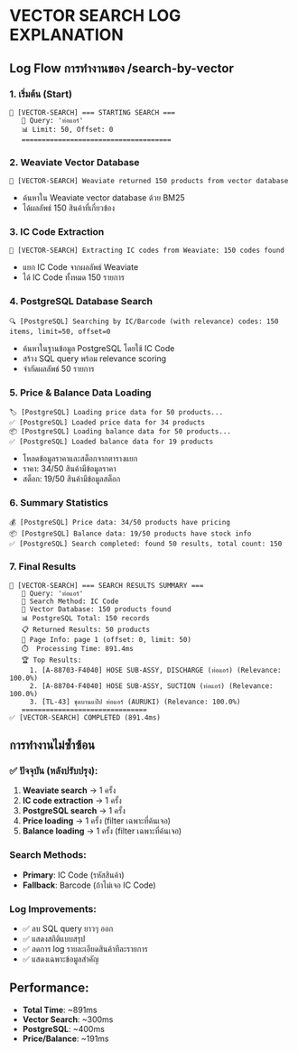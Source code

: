 # VECTOR SEARCH LOG EXPLANATION

## Log Flow การทำงานของ /search-by-vector

### 1. เริ่มต้น (Start)
```
🚀 [VECTOR-SEARCH] === STARTING SEARCH ===
   📝 Query: 'ท่อแอร์'
   📊 Limit: 50, Offset: 0
   =====================================
```

### 2. Weaviate Vector Database
```
🎲 [VECTOR-SEARCH] Weaviate returned 150 products from vector database
```
- ค้นหาใน Weaviate vector database ด้วย BM25
- ได้ผลลัพธ์ 150 สินค้าที่เกี่ยวข้อง

### 3. IC Code Extraction
```
🎯 [VECTOR-SEARCH] Extracting IC codes from Weaviate: 150 codes found
```
- แยก IC Code จากผลลัพธ์ Weaviate
- ได้ IC Code ทั้งหมด 150 รายการ

### 4. PostgreSQL Database Search
```
🔍 [PostgreSQL] Searching by IC/Barcode (with relevance) codes: 150 items, limit=50, offset=0
```
- ค้นหาในฐานข้อมูล PostgreSQL โดยใช้ IC Code
- สร้าง SQL query พร้อม relevance scoring
- จำกัดผลลัพธ์ 50 รายการ

### 5. Price & Balance Data Loading
```
🏷️ [PostgreSQL] Loading price data for 50 products...
✅ [PostgreSQL] Loaded price data for 34 products
📦 [PostgreSQL] Loading balance data for 50 products...  
✅ [PostgreSQL] Loaded balance data for 19 products
```
- โหลดข้อมูลราคาและสต็อกจากตารางแยก
- ราคา: 34/50 สินค้ามีข้อมูลราคา
- สต็อก: 19/50 สินค้ามีข้อมูลสต็อก

### 6. Summary Statistics
```
💰 [PostgreSQL] Price data: 34/50 products have pricing
📦 [PostgreSQL] Balance data: 19/50 products have stock info
✅ [PostgreSQL] Search completed: found 50 results, total count: 150
```

### 7. Final Results
```
🎯 [VECTOR-SEARCH] === SEARCH RESULTS SUMMARY ===
   📝 Query: 'ท่อแอร์'
   🔗 Search Method: IC Code
   🎲 Vector Database: 150 products found
   📊 PostgreSQL Total: 150 records
   📋 Returned Results: 50 products
   📄 Page Info: page 1 (offset: 0, limit: 50)
   ⏱️  Processing Time: 891.4ms
   🏆 Top Results:
     1. [A-88703-F4040] HOSE SUB-ASSY, DISCHARGE (ท่อแอร์) (Relevance: 100.0%)
     2. [A-88704-F4040] HOSE SUB-ASSY, SUCTION (ท่อแอร์) (Relevance: 100.0%)
     3. [TL-43] ชุดบานแป๊ป ท่อแอร์ (AURUKI) (Relevance: 100.0%)
   ===============================
✅ [VECTOR-SEARCH] COMPLETED (891.4ms)
```

## การทำงานไม่ซ้ำซ้อน

### ✅ ปัจจุบัน (หลังปรับปรุง):
1. **Weaviate search** → 1 ครั้ง
2. **IC code extraction** → 1 ครั้ง  
3. **PostgreSQL search** → 1 ครั้ง
4. **Price loading** → 1 ครั้ง (filter เฉพาะที่ค้นเจอ)
5. **Balance loading** → 1 ครั้ง (filter เฉพาะที่ค้นเจอ)

### Search Methods:
- **Primary**: IC Code (รหัสสินค้า)
- **Fallback**: Barcode (ถ้าไม่เจอ IC Code)

### Log Improvements:
- ✅ ลบ SQL query ยาวๆ ออก
- ✅ แสดงสถิติแบบสรุป
- ✅ ลดการ log รายละเอียดสินค้าทีละรายการ
- ✅ แสดงเฉพาะข้อมูลสำคัญ

## Performance:
- **Total Time**: ~891ms
- **Vector Search**: ~300ms  
- **PostgreSQL**: ~400ms
- **Price/Balance**: ~191ms
